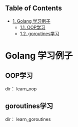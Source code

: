 <div id="table-of-contents">
<h2>Table of Contents</h2>
<div id="text-table-of-contents">
<ul>
<li><a href="#sec-1">1. Golang 学习例子</a>
<ul>
<li><a href="#sec-1-1">1.1. OOP学习</a></li>
<li><a href="#sec-1-2">1.2. goroutines学习</a></li>
</ul>
</li>
</ul>
</div>
</div>


# Golang 学习例子

## OOP学习

dir： learn\_oop   

## goroutines学习

dir： learn\_goroutines
